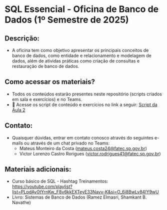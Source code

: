 # SQL Essencial - Oficina de Banco de Dados (1º Semestre de 2025)

## Descrição:

- A oficina tem como objetivo apresentar os principais conceitos de banco de dados, como entidade e relacionamento e modelagem de dados, além de atividas práticas como criação de consultas e restauração de banco de dados.

## Como acessar os materiais?

- Todos os conteúdos estarão presentes neste repositório (scripts criados em sala e exercícios) e no Teams.
- 📄 Acesse os script de conteúdo e exercícios no link a seguir: [Script da Aula 2](./aula2/script_aula2_rep.sql)

## Contato:

- Quaisquer dúvidas, entrar em contato conosco através do seguintes e-mails ou através de um chat privado no Teams:
  - Mateus Monteiro da Costa (mateus.costa24@fatec.sp.gov.br)
  - Victor Lorenzo Castro Rorigues (victor.rodrigues41@fatec.sp.gov.br)

## Materiais adicionais:

- Curso básico de SQL - Hashtag Treinamentos: https://youtube.com/playlist?list=PLpdAy0tYrnKw_F8v6kkEXTeyE33Navv-K&si=O_6i8BwLv84IY9wU
- Livro: Sistemas de Banco de Dados (Ramez Elmasri,  Shamkant B. Navathe)

